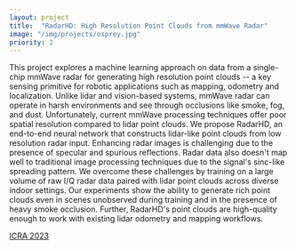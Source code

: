 ```yaml
---
layout: project
title:  "RadarHD: High Resolution Point Clouds from mmWave Radar"
image: "/img/projects/osprey.jpg"
priority: 2
---
```

This project explores a machine learning approach on data from a single-chip mmWave radar for generating high resolution point clouds -- a key sensing primitive for robotic applications such as mapping, odometry and localization. Unlike lidar and vision-based systems, mmWave radar can operate in harsh environments and see through occlusions like smoke, fog, and dust. Unfortunately, current mmWave processing techniques offer poor spatial resolution compared to lidar point clouds. We propose RadarHD, an end-to-end neural network that constructs lidar-like point clouds from low resolution radar input. Enhancing radar images is challenging due to the presence of specular and spurious reflections. Radar data also doesn't map well to traditional image processing techniques due to the signal's sinc-like spreading pattern. We overcome these challenges by training on a large volume of raw I/Q radar data paired with lidar point clouds across diverse indoor settings. Our experiments show the ability to generate rich point clouds even in scenes unobserved during training and in the presence of heavy smoke occlusion. Further, RadarHD's point clouds are high-quality enough to work with existing lidar odometry and mapping workflows.

[ICRA 2023](https://users.ece.cmu.edu/~agr/resources/publications/mobisys_20_osprey.pdf)  

